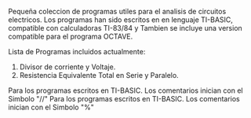 Pequeña coleccion de programas utiles para el analisis de circuitos electricos.
Los programas han sido escritos en en lenguaje TI-BASIC, compatible con calculadoras TI-83/84 y Tambien se incluye una version compatible para el programa OCTAVE.

Lista de Programas incluidos actualmente:
1) Divisor de corriente y Voltaje.
2) Resistencia Equivalente Total en Serie y Paralelo.

Para los programas escritos en TI-BASIC. Los comentarios inician con el Simbolo "//"
Para los programas escritos en TI-BASIC. Los comentarios inician con el Simbolo "%"
